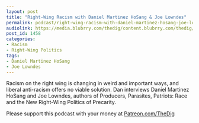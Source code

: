 ```yaml
---
layout: post
title: "Right-Wing Racism with Daniel Martinez HoSang & Joe Lowndes"
permalink: podcast/right-wing-racism-with-daniel-martinez-hosang-joe-lowndes
audiolink: https://media.blubrry.com/thedig/content.blubrry.com/thedig/The_Dig-EP_239-HoSangLowndes.mp3
post_id: 1458
categories: 
- Racism
- Right-Wing Politics
tags: 
- Daniel Martinez HoSang
- Joe Lowndes
---
```


Racism on the right wing is changing in weird and important ways, and liberal anti-racism offers no viable solution. Dan interviews Daniel Martinez HoSang and Joe Lowndes, authors of 
Producers, Parasites, Patriots: Race and the New Right-Wing Politics of Precarity.

Please support this podcast with your money at 
[Patreon.com/TheDig](http://Patreon.com/TheDig)